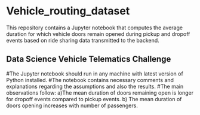 # Vehicle_routing_dataset 
This repository contains a Jupyter notebook that computes the average duration for which vehicle doors remain opened during pickup and dropoff events based on ride sharing data transmitted to the backend. 

Data Science Vehicle Telematics Challenge
-----------------------------------------

#The Jupyter notebook should run in any machine with latest version of Python installed. 
#The notebook contains necessary comments and explanations regarding the assumptions and also the results. 
#The main observations follow:
a)The mean duration of doors remaining open is longer for dropoff events compared to pickup events.
b) The mean duration of doors opening increases with number of passengers. 
